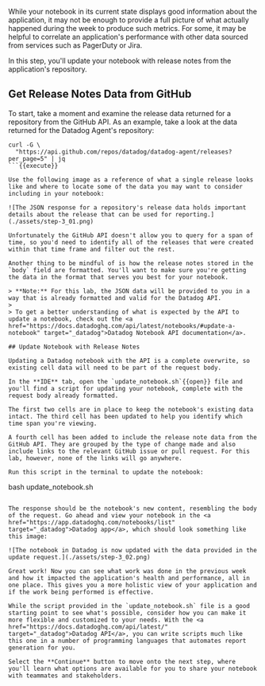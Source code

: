 While your notebook in its current state displays good information about the application, it may not be enough to provide a full picture of what actually happened during the week to produce such metrics. For some, it may be helpful to correlate an application's performance with other data sourced from services such as PagerDuty or Jira. 

In this step, you'll update your notebook with release notes from the application's repository.

## Get Release Notes Data from GitHub

To start, take a moment and examine the release data returned for a repository from the GitHub API. As an example, take a look at the data returned for the Datadog Agent's repository:

```
curl -G \
  "https://api.github.com/repos/datadog/datadog-agent/releases?per_page=5" | jq
```{{execute}}

Use the following image as a reference of what a single release looks like and where to locate some of the data you may want to consider including in your notebook:

![The JSON response for a repository's release data holds important details about the release that can be used for reporting.](./assets/step-3_01.png)

Unfortunately the GitHub API doesn't allow you to query for a span of time, so you'd need to identify all of the releases that were created within that time frame and filter out the rest.

Another thing to be mindful of is how the release notes stored in the `body` field are formatted. You'll want to make sure you're getting the data in the format that serves you best for your notebook.

> **Note:** For this lab, the JSON data will be provided to you in a way that is already formatted and valid for the Datadog API.
>
> To get a better understanding of what is expected by the API to update a notebook, check out the <a href="https://docs.datadoghq.com/api/latest/notebooks/#update-a-notebook" target="_datadog">Datadog Notebook API documentation</a>.

## Update Notebook with Release Notes

Updating a Datadog notebook with the API is a complete overwrite, so existing cell data will need to be part of the request body.

In the **IDE** tab, open the `update_notebook.sh`{{open}} file and you'll find a script for updating your notebook, complete with the request body already formatted. 

The first two cells are in place to keep the notebook's existing data intact. The third cell has been updated to help you identify which time span you're viewing.

A fourth cell has been added to include the release note data from the GitHub API. They are grouped by the type of change made and also include links to the relevant GitHub issue or pull request. For this lab, however, none of the links will go anywhere.

Run this script in the terminal to update the notebook:

```
bash update_notebook.sh
```{{execute}}

The response should be the notebook's new content, resembling the body of the request. Go ahead and view your notebook in the <a href="https://app.datadoghq.com/notebooks/list" target="_datadog">Datadog app</a>, which should look something like this image:

![The notebook in Datadog is now updated with the data provided in the update request.](./assets/step-3_02.png)

Great work! Now you can see what work was done in the previous week and how it impacted the application's health and performance, all in one place. This gives you a more holistic view of your application and if the work being performed is effective.

While the script provided in the `update_notebook.sh` file is a good starting point to see what's possible, consider how you can make it more flexible and customized to your needs. With the <a href="https://docs.datadoghq.com/api/latest/" target="_datadog">Datadog API</a>, you can write scripts much like this one in a number of programming languages that automates report generation for you.

Select the **Continue** button to move onto the next step, where you'll learn what options are available for you to share your notebook with teammates and stakeholders.

